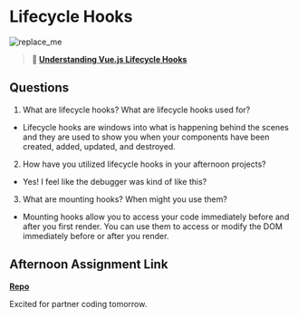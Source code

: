 # Lifecycle Hooks

![replace_me](https://codeworks.blob.core.windows.net/public/assets/img/illustrations/placeholder.svg)

> **📖 [Understanding Vue.js Lifecycle Hooks](https://codeworksacademy.com/fs-student-guide/resources/wk6/03-Vue-Lifecycle-Hooks)**

## Questions

1. What are lifecycle hooks? What are lifecycle hooks used for?

- Lifecycle hooks are windows into what is happening behind the scenes and they are used to show you when your components have been created, added, updated, and destroyed.

2. How have you utilized lifecycle hooks in your afternoon projects?

- Yes! I feel like the debugger was kind of like this?

3. What are mounting hooks? When might you use them?

- Mounting hooks allow you to access your code immediately before and after you first render. You can use them to access or modify the DOM immediately before or after you render.

## Afternoon Assignment Link

**[Repo](https://github.com/Jakeepaulin/<ASSIGNMENT_REPO>)**

Excited for partner coding tomorrow.
